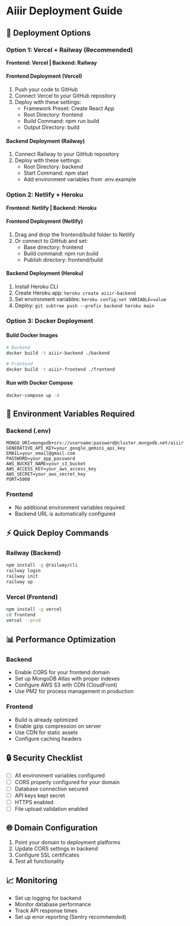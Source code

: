 # Aiiir Deployment Guide

## 🚀 Deployment Options

### Option 1: Vercel + Railway (Recommended)
**Frontend: Vercel | Backend: Railway**

#### Frontend Deployment (Vercel)
1. Push your code to GitHub
2. Connect Vercel to your GitHub repository
3. Deploy with these settings:
   - Framework Preset: Create React App
   - Root Directory: frontend
   - Build Command: npm run build
   - Output Directory: build

#### Backend Deployment (Railway)
1. Connect Railway to your GitHub repository
2. Deploy with these settings:
   - Root Directory: backend
   - Start Command: npm start
   - Add environment variables from .env.example

### Option 2: Netlify + Heroku
**Frontend: Netlify | Backend: Heroku**

#### Frontend Deployment (Netlify)
1. Drag and drop the frontend/build folder to Netlify
2. Or connect to GitHub and set:
   - Base directory: frontend
   - Build command: npm run build
   - Publish directory: frontend/build

#### Backend Deployment (Heroku)
1. Install Heroku CLI
2. Create Heroku app: `heroku create aiiir-backend`
3. Set environment variables: `heroku config:set VARIABLE=value`
4. Deploy: `git subtree push --prefix backend heroku main`

### Option 3: Docker Deployment

#### Build Docker Images
```bash
# Backend
docker build -t aiiir-backend ./backend

# Frontend  
docker build -t aiiir-frontend ./frontend
```

#### Run with Docker Compose
```bash
docker-compose up -d
```

## 🔧 Environment Variables Required

### Backend (.env)
```
MONGO_URI=mongodb+srv://username:password@cluster.mongodb.net/aiiir
GENERATIVE_API_KEY=your_google_gemini_api_key
EMAIL=your_email@gmail.com
PASSWORD=your_app_password
AWS_BUCKET_NAME=your_s3_bucket
AWS_ACCESS_KEY=your_aws_access_key
AWS_SECRET=your_aws_secret_key
PORT=5000
```

### Frontend
- No additional environment variables required
- Backend URL is automatically configured

## ⚡ Quick Deploy Commands

### Railway (Backend)
```bash
npm install -g @railway/cli
railway login
railway init
railway up
```

### Vercel (Frontend)
```bash
npm install -g vercel
cd frontend
vercel --prod
```

## 📊 Performance Optimization

### Backend
- Enable CORS for your frontend domain
- Set up MongoDB Atlas with proper indexes
- Configure AWS S3 with CDN (CloudFront)
- Use PM2 for process management in production

### Frontend
- Build is already optimized
- Enable gzip compression on server
- Use CDN for static assets
- Configure caching headers

## 🔒 Security Checklist

- [ ] All environment variables configured
- [ ] CORS properly configured for your domain
- [ ] Database connection secured
- [ ] API keys kept secret
- [ ] HTTPS enabled
- [ ] File upload validation enabled

## 🌐 Domain Configuration

1. Point your domain to deployment platforms
2. Update CORS settings in backend
3. Configure SSL certificates
4. Test all functionality

## 📈 Monitoring

- Set up logging for backend
- Monitor database performance
- Track API response times
- Set up error reporting (Sentry recommended)